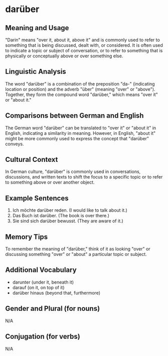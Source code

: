 # darüber
## Meaning and Usage
"Darin" means "over it, about it, above it" and is commonly used to refer to something that is being discussed, dealt with, or considered. It is often used to indicate a topic or subject of conversation, or to refer to something that is physically or conceptually above or over something else.

## Linguistic Analysis
The word "darüber" is a combination of the preposition "da-" (indicating location or position) and the adverb "über" (meaning "over" or "above"). Together, they form the compound word "darüber," which means "over it" or "about it."

## Comparisons between German and English
The German word "darüber" can be translated to "over it" or "about it" in English, indicating a similarity in meaning. However, in English, "about it" might be more commonly used to express the concept that "darüber" conveys.

## Cultural Context
In German culture, "darüber" is commonly used in conversations, discussions, and written texts to shift the focus to a specific topic or to refer to something above or over another object.

## Example Sentences
1. Ich möchte darüber reden. (I would like to talk about it.)
2. Das Buch ist darüber. (The book is over there.)
3. Sie sind sich darüber bewusst. (They are aware of it.)

## Memory Tips
To remember the meaning of "darüber," think of it as looking "over" or discussing something "over" or "about" a particular topic or subject.

## Additional Vocabulary
- darunter (under it, beneath it)
- darauf (on it, on top of it)
- darüber hinaus (beyond that, furthermore)

## Gender and Plural (for nouns)
N/A

## Conjugation (for verbs)
N/A